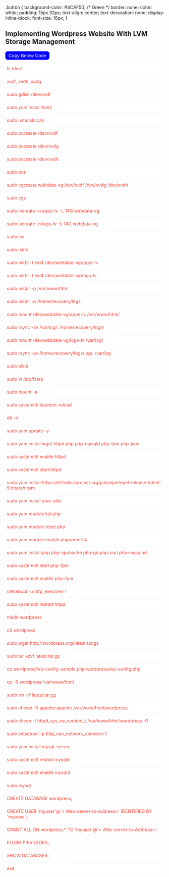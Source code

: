 .button {
  background-color: #4CAF50; /* Green */
  border: none;
  color: white;
  padding: 15px 32px;
  text-align: center;
  text-decoration: none;
  display: inline-block;
  font-size: 16px;
}

<h2>Implementing Wordpress Website With LVM Storage Management</h2>


<button type="button" style="background-color: blue; border: none;  color: white; padding: 5px 10px;  text-align: center; text-decoration: none; display: inline-block; font-size: 15px; border-radius: 8px;">Copy Below Code</button>

<p style="background-color: white; padding: 5px 5px;color: #f44336; font-size: 14px;">ls /dev/</p>

<p style="background-color: white; padding: 5px 5px;color: #f44336; font-size: 14px;">xvdf, xvdh, xvdg</p>


<p style="background-color: white; padding: 5px 5px;color: #f44336; font-size: 14px;">sudo gdisk /dev/xvdf</p>

<p style="background-color: white; padding: 5px 5px;color: #f44336; font-size: 14px;">sudo yum install lvm2</p>

<p style="background-color: white; padding: 5px 5px;color: #f44336; font-size: 14px;">sudo lvmdiskscan</p>

<p style="background-color: white; padding: 5px 5px;color: #f44336; font-size: 14px;">sudo pvcreate /dev/xvdf</p>

<p style="background-color: white; padding: 5px 5px;color: #f44336; font-size: 14px;">sudo pvcreate /dev/xvdg</p>

<p style="background-color: white; padding: 5px 5px;color: #f44336; font-size: 14px;">sudo pvcreate /dev/xvdh</p>

<p style="background-color: white; padding: 5px 5px;color: #f44336; font-size: 14px;">sudo pvs</p>

<p style="background-color: white; padding: 5px 5px;color: #f44336; font-size: 14px;">sudo vgcreate webdata-vg /dev/xvdf /dev/xvdg /dev/xvdh</p>

<p style="background-color: white; padding: 5px 5px;color: #f44336; font-size: 14px;">sudo vgs</p>

<p style="background-color: white; padding: 5px 5px;color: #f44336; font-size: 14px;">sudo lvcreate -n apps-lv -L 14G webdata-vg</p>

<p style="background-color: white; padding: 5px 5px;color: #f44336; font-size: 14px;">sudo lvcreate -n logs-lv -L 14G webdata-vg</p>

<p style="background-color: white; padding: 5px 5px;color: #f44336; font-size: 14px;">sudo lvs</p>

<p style="background-color: white; padding: 5px 5px;color: #f44336; font-size: 14px;">sudo lsblk</p>

<p style="background-color: white; padding: 5px 5px;color: #f44336; font-size: 14px;">sudo mkfs -t ext4 /dev/webdata-vg/apps-lv</p>

<p style="background-color: white; padding: 5px 5px;color: #f44336; font-size: 14px;">sudo mkfs -t ext4 /dev/webdata-vg/logs-lv</p>

<p style="background-color: white; padding: 5px 5px;color: #f44336; font-size: 14px;">sudo mkdir -p /var/www/html</p>

<p style="background-color: white; padding: 5px 5px;color: #f44336; font-size: 14px;">sudo mkdir -p /home/recovery/logs</p>

<p style="background-color: white; padding: 5px 5px;color: #f44336; font-size: 14px;">sudo mount /dev/webdata-vg/apps-lv /var/www/html/</p>


<p style="background-color: white; padding: 5px 5px;color: #f44336; font-size: 14px;">sudo rsync -av /var/log/. /home/recovery/logs/</p>

<p style="background-color: white; padding: 5px 5px;color: #f44336; font-size: 14px;">sudo mount /dev/webdata-vg/logs-lv /var/log/</p>

<p style="background-color: white; padding: 5px 5px;color: #f44336; font-size: 14px;">sudo rsync -av /home/recovery/logs/log/. /var/log</p>


<p style="background-color: white; padding: 5px 5px;color: #f44336; font-size: 14px;">sudo blkid</p>

<p style="background-color: white; padding: 5px 5px;color: #f44336; font-size: 14px;">sudo vi /etc/fstab</p>

<p style="background-color: white; padding: 5px 5px;color: #f44336; font-size: 14px;">sudo mount -a</p>

<p style="background-color: white; padding: 5px 5px;color: #f44336; font-size: 14px;">sudo systemctl daemon-reload</p>

<p style="background-color: white; padding: 5px 5px;color: #f44336; font-size: 14px;">dh -h</p>

<p style="background-color: white; padding: 5px 5px;color: #f44336; font-size: 14px;">sudo yum update -y</p>

<p style="background-color: white; padding: 5px 5px;color: #f44336; font-size: 14px;">sudo yum install wget httpd php php-mysqld php-fpm php-json</p>

<p style="background-color: white; padding: 5px 5px;color: #f44336; font-size: 14px;">sudo systemctl enable httpd</p>

<p style="background-color: white; padding: 5px 5px;color: #f44336; font-size: 14px;">sudo systemctl start httpd</p>

<p style="background-color: white; padding: 5px 5px;color: #f44336; font-size: 14px;">sudo yum install https://dl.fedoraproject.org/pub/epel/epel-release-latest-9.noarch.rpm</p>

<p style="background-color: white; padding: 5px 5px;color: #f44336; font-size: 14px;">sudo yum install yum-utils</p>

<p style="background-color: white; padding: 5px 5px;color: #f44336; font-size: 14px;">sudo yum module list php</p>

<p style="background-color: white; padding: 5px 5px;color: #f44336; font-size: 14px;">sudo yum module reset php</p>

<p style="background-color: white; padding: 5px 5px;color: #f44336; font-size: 14px;">sudo yum module enable php:remi-7.4</p>

<p style="background-color: white; padding: 5px 5px;color: #f44336; font-size: 14px;">sudo yum install php php-opchache php-gd php-curl php-mysqlnd</p>

<p style="background-color: white; padding: 5px 5px;color: #f44336; font-size: 14px;">sudo systemctl start php-fpm</p>

<p style="background-color: white; padding: 5px 5px;color: #f44336; font-size: 14px;">sudo systemctl enable php-fpm</p>

<p style="background-color: white; padding: 5px 5px;color: #f44336; font-size: 14px;">setsebool -p http_execmen 1</p>

<p style="background-color: white; padding: 5px 5px;color: #f44336; font-size: 14px;">sudo systemctl restart httpd</p>

<p style="background-color: white; padding: 5px 5px;color: #f44336; font-size: 14px;">mkdir wordpress</p>

<p style="background-color: white; padding: 5px 5px;color: #f44336; font-size: 14px;">cd wordpress</p>

<p style="background-color: white; padding: 5px 5px;color: #f44336; font-size: 14px;">sudo wget http://wordpress.org/latest.tar.gz</p>

<p style="background-color: white; padding: 5px 5px;color: #f44336; font-size: 14px;">sudo tar xzvf latest.tar.gz</p>

<p style="background-color: white; padding: 5px 5px;color: #f44336; font-size: 14px;">cp wordpress/wp-config-sample.php wordpress/wp-config.php</p>

<p style="background-color: white; padding: 5px 5px;color: #f44336; font-size: 14px;">cp -R wordpress /var/www/html</p>

<p style="background-color: white; padding: 5px 5px;color: #f44336; font-size: 14px;">sudo rm -rf latest.tar.gz</p>


<p style="background-color: white; padding: 5px 5px;color: #f44336; font-size: 14px;">sudo chown -R apache:apache /var/www/html/wordpress</p>

<p style="background-color: white; padding: 5px 5px;color: #f44336; font-size: 14px;">sudo chcon -t httpd_sys_rw_content_t /var/www/html/wordpress -R</p>

<p style="background-color: white; padding: 5px 5px;color: #f44336; font-size: 14px;">sudo setsebool -p http_can_network_connect=1</p>

<p style="background-color: white; padding: 5px 5px;color: #f44336; font-size: 14px;">sudo yum install mysql-server</p>

<p style="background-color: white; padding: 5px 5px;color: #f44336; font-size: 14px;">sudo systemctl restart mysqld</p>

<p style="background-color: white; padding: 5px 5px;color: #f44336; font-size: 14px;">sudo systemctl enable mysqld</p>

<p style="background-color: white; padding: 5px 5px;color: #f44336; font-size: 14px;">sudo mysql</p>

<p style="background-color: white; padding: 5px 5px;color: #f44336; font-size: 14px;">CREATE DATABASE wordpress;</p>

<p style="background-color: white; padding: 5px 5px;color: #f44336; font-size: 14px;">CREATE USER 'myuser'@'< Web-server-Ip-Address>' IDENTIFIED BY 'mypass';</p>

<p style="background-color: white; padding: 5px 5px;color: #f44336; font-size: 14px;">GRANT ALL ON wordpress.* TO 'myuser'@'< Web-server-Ip-Address>';</p>

<p style="background-color: white; padding: 5px 5px;color: #f44336; font-size: 14px;">FLUSH PRIVILEGES;</p>

<p style="background-color: white; padding: 5px 5px;color: #f44336; font-size: 14px;">SHOW DATABASES;</p>

<p style="background-color: white; padding: 5px 5px;color: #f44336; font-size: 14px;">exit</p>